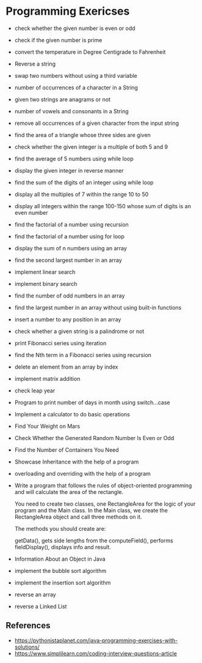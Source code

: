 # Programming Exericses
- check whether the given number is even or odd
- check if the given number is prime
- convert the temperature in Degree Centigrade to Fahrenheit
- Reverse a string
- swap two numbers without using a third variable
- number of occurrences of a character in a String
- given two strings are anagrams or not
- number of vowels and consonants in a String
- remove all occurrences of a given character from the input string
- find the area of a triangle whose three sides are given
- check whether the given integer is a multiple of both 5 and 9
- find the average of 5 numbers using while loop
- display the given integer in reverse manner
- find the sum of the digits of an integer using while loop
- display all the multiples of 7 within the range 10 to 50
- display all integers within the range 100-150 whose sum of digits is an even number
- find the factorial of a number using recursion
- find the factorial of a number using for loop
- display the sum of n numbers using an array
- find the second largest number in an array
- implement linear search
- implement binary search
- find the number of odd numbers in an array
- find the largest number in an array without using built-in functions
- insert a number to any position in an array
- check whether a given string is a palindrome or not
- print Fibonacci series using iteration
- find the Nth term in a Fibonacci series using recursion
- delete an element from an array by index
- implement matrix addition
- check leap year
- Program to print number of days in month using switch...case
- Implement a calculator to do basic operations
- Find Your Weight on Mars
- Check Whether the Generated Random Number Is Even or Odd
- Find the Number of Containers You Need
- Showcase Inheritance with the help of a program
- overloading and overriding with the help of a program
- Write a program that follows the rules of object-oriented programming and will calculate the area of the rectangle.

  You need to create two classes, one RectangleArea for the logic of your program and the Main class. In the Main class, we create the RectangleArea object and call three methods on it.

  The methods you should create are:

  getData(), gets side lengths from the
  computeField(), performs
  fieldDisplay(), displays info and result.
- Information About an Object in Java
- implement the bubble sort algorithm
- implement the insertion sort algorithm
- reverse an array
- reverse a Linked List
## References
- https://pythonistaplanet.com/java-programming-exercises-with-solutions/
- https://www.simplilearn.com/coding-interview-questions-article
